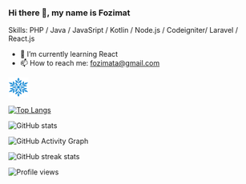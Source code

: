 ### Hi there 👋, my name is Fozimat 

Skills: PHP / Java / JavaSript / Kotlin / Node.js / Codeigniter/ Laravel / React.js 

- 🌱 I’m currently learning React
- 📫 How to reach me: fozimata@gmail.com 


<a href='https://archiveprogram.github.com/'><img src='https://raw.githubusercontent.com/acervenky/animated-github-badges/master/assets/acbadge.gif' width='40' height='40'></a> 

[![Top Langs](https://github-readme-stats.vercel.app/api/top-langs/?username=fozimat)](https://github.com/anuraghazra/github-readme-stats)

![GitHub stats](https://github-readme-stats.vercel.app/api?username=fozimat&show_icons=true)  

![GitHub Activity Graph](https://activity-graph.herokuapp.com/graph?username=fozimat)  

![GitHub streak stats](https://github-readme-streak-stats.herokuapp.com/?user=fozimat)  

![Profile views](https://gpvc.arturio.dev/fozimat)  
